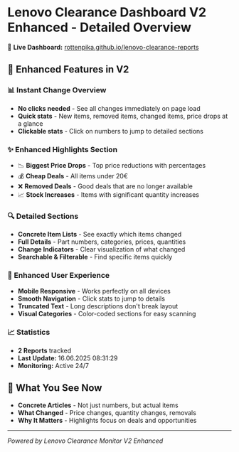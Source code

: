 # Lenovo Clearance Dashboard V2 Enhanced - Detailed Overview

🎯 **Live Dashboard:** [rottenpika.github.io/lenovo-clearance-reports](https://rottenpika.github.io/lenovo-clearance-reports/)

## 🚀 Enhanced Features in V2

### 📊 Instant Change Overview
- **No clicks needed** - See all changes immediately on page load
- **Quick stats** - New items, removed items, changed items, price drops at a glance
- **Clickable stats** - Click on numbers to jump to detailed sections

### ✨ Enhanced Highlights Section
- 📉 **Biggest Price Drops** - Top price reductions with percentages
- 💰 **Cheap Deals** - All items under 20€ 
- ❌ **Removed Deals** - Good deals that are no longer available
- 📈 **Stock Increases** - Items with significant quantity increases

### 🔍 Detailed Sections
- **Concrete Item Lists** - See exactly which items changed
- **Full Details** - Part numbers, categories, prices, quantities
- **Change Indicators** - Clear visualization of what changed
- **Searchable & Filterable** - Find specific items quickly

### 📱 Enhanced User Experience  
- **Mobile Responsive** - Works perfectly on all devices
- **Smooth Navigation** - Click stats to jump to details
- **Truncated Text** - Long descriptions don't break layout
- **Visual Categories** - Color-coded sections for easy scanning

### 📈 Statistics
- **2 Reports** tracked
- **Last Update:** 16.06.2025 08:31:29
- **Monitoring:** Active 24/7

## 🎯 What You See Now
- **Concrete Articles** - Not just numbers, but actual items
- **What Changed** - Price changes, quantity changes, removals
- **Why It Matters** - Highlights focus on deals and opportunities

---
*Powered by Lenovo Clearance Monitor V2 Enhanced*
